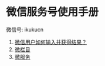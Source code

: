 # 微信服务号使用手册

微信号: ikukucn  

1. [微信用户如何输入并获得结果？](weixin-1.md)
2. [微栏目](weixin-2.md)
3. [微服务](weixin-3.md)





